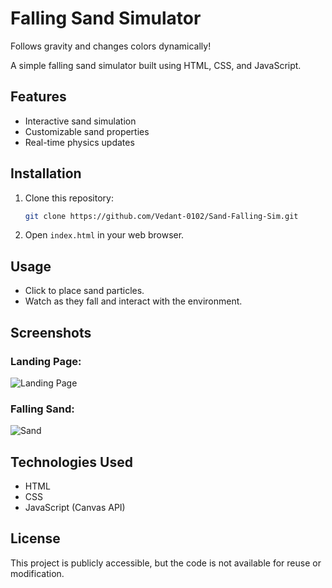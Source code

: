 # Falling Sand Simulator

Follows gravity and changes colors dynamically! 

A simple falling sand simulator built using HTML, CSS, and JavaScript. 

## Features
- Interactive sand simulation
- Customizable sand properties
- Real-time physics updates

## Installation
1. Clone this repository:
   ```sh
   git clone https://github.com/Vedant-0102/Sand-Falling-Sim.git
   ```
2. Open `index.html` in your web browser.

##  Usage
- Click to place sand particles.
- Watch as they fall and interact with the environment.

## Screenshots

### Landing Page:
![Landing Page](https://github.com/user-attachments/assets/119639f4-7e05-4cfa-8294-b9c354d470b6)

### Falling Sand:
![Sand](https://github.com/user-attachments/assets/06f707a9-42be-4ea3-aedf-b4adee6aa6e9)


## Technologies Used
- HTML
- CSS
- JavaScript (Canvas API)

## License
This project is publicly accessible, but the code is not available for reuse or modification.
